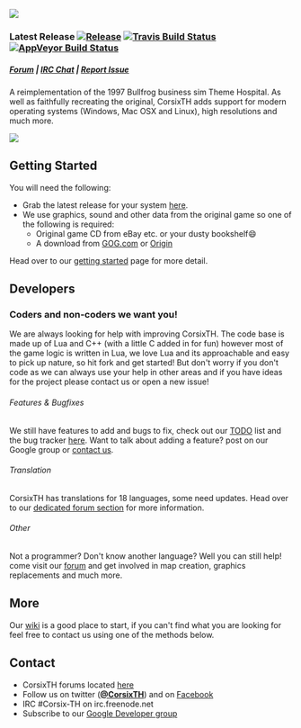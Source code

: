![](http://i.imgur.com/fYp148T.jpg)
### Latest Release [![Release](https://img.shields.io/github/release/CorsixTH/CorsixTH.svg?colorB=green)](https://github.com/CorsixTH/CorsixTH/releases) [![Travis Build Status](https://travis-ci.org/CorsixTH/CorsixTH.svg?branch=master)](https://travis-ci.org/CorsixTH/CorsixTH) [![AppVeyor Build Status](https://ci.appveyor.com/api/projects/status/github/CorsixTH/CorsixTH?branch=master&svg=true)](https://ci.appveyor.com/project/TheCycoONE/corsixth)

##### [Forum](http://forums.corsixth.com) | [IRC Chat](http://webchat.freenode.net/?channels=corsix-th) | [Report Issue](https://github.com/CorsixTH/CorsixTH/issues/new)

A reimplementation of the 1997 Bullfrog business sim Theme Hospital. As well as faithfully recreating the original, CorsixTH adds support for modern operating systems (Windows, Mac OSX and Linux), high resolutions and much more.

![](http://i.imgur.com/qHV60Ui.png)


## Getting Started ##

You will need the following:

- Grab the latest release for your system [here](https://github.com/CorsixTH/CorsixTH/releases).
- We use graphics, sound and other data from the original game so one of the following is required:
   - Original game CD from eBay etc. or your dusty bookshelf:smile:
   - A download from [GOG.com](http://www.gog.com/game/theme_hospital) or [Origin](https://www.origin.com/en-gb/store/buy/theme-hospital-origin/pc-download/base-game/standard-edition)

 Head over to our [getting started](https://github.com/CorsixTH/CorsixTH/wiki/Getting-Started) page for more detail.
 
## Developers
### Coders and non-coders we want you!

We are always looking for help with improving CorsixTH. The code base is made up of Lua and C++ (with a little C added in for fun) however most of the game logic is written in Lua, we love Lua and its approachable and easy to pick up nature, so hit fork and get started! But don't worry if you don't code as we can always use your help in other areas and if you have ideas for the project please contact us or open a new issue!


###### Features & Bugfixes ######
We still have features to add and bugs to fix, check out our [TODO](https://github.com/CorsixTH/CorsixTH/wiki/Programming-Ideas) list and the bug tracker [here](https://github.com/CorsixTH/CorsixTH/issues). Want to talk about adding a feature? post on our Google group or [contact us](#Contact).

###### Translation ######
CorsixTH has translations for 18 languages, some need updates. Head over to our [dedicated forum section](http://forums.corsixth.com/index.php/board,11.0.html) for more information.

###### Other ######

Not a programmer? Don't know another language? Well you can still help! come visit our [forum](http://forums.corsixth.com/) and get involved in map creation, graphics replacements and much more.

## More

Our [wiki](https://github.com/CorsixTH/CorsixTH/wiki) is a good place to start, if you can't find what you are looking for feel free to contact us using one of the methods below.

## Contact

- CorsixTH forums located [here](http://forums.corsixth.com/)
- Follow us on twitter ([**@CorsixTH**](https://twitter.com/CorsixTH)) and on [Facebook](https://facebook.com/CorsixTH)
- IRC #Corsix-TH on irc.freenode.net
- Subscribe to our [Google Developer group](http://groups.google.com/group/corsix-th-dev)
